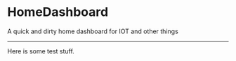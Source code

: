 # HomeDashboard
A quick and dirty home dashboard for IOT and other things

---
Here is some test stuff.
